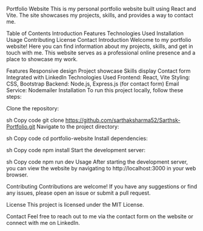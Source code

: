 Portfolio Website
This is my personal portfolio website built using React and Vite. The site showcases my projects, skills, and provides a way to contact me.

Table of Contents
Introduction
Features
Technologies Used
Installation
Usage
Contributing
License
Contact
Introduction
Welcome to my portfolio website! Here you can find information about my projects, skills, and get in touch with me. This website serves as a professional online presence and a place to showcase my work.

Features
Responsive design
Project showcase
Skills display
Contact form
Integrated with LinkedIn
Technologies Used
Frontend: React, Vite
Styling: CSS, Bootstrap
Backend: Node.js, Express.js (for contact form)
Email Service: Nodemailer
Installation
To run this project locally, follow these steps:

Clone the repository:

sh
Copy code
git clone https://github.com/sarthaksharma52/Sarthsk-Portfolio.git
Navigate to the project directory:

sh
Copy code
cd portfolio-website
Install dependencies:

sh
Copy code
npm install
Start the development server:

sh
Copy code
npm run dev
Usage
After starting the development server, you can view the website by navigating to http://localhost:3000 in your web browser.

Contributing
Contributions are welcome! If you have any suggestions or find any issues, please open an issue or submit a pull request.

License
This project is licensed under the MIT License.

Contact
Feel free to reach out to me via the contact form on the website or connect with me on LinkedIn.
